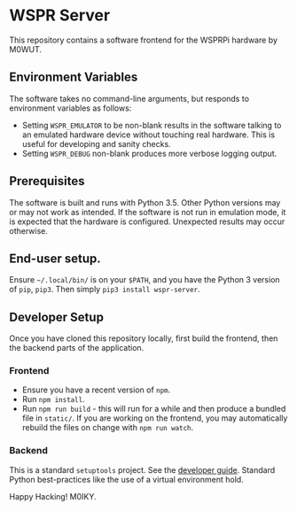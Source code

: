 # WSPR Server

This repository contains a software frontend for the WSPRPi hardware by M0WUT.

## Environment Variables

The software takes no command-line arguments, but responds to environment variables as follows:
* Setting `WSPR_EMULATOR` to be non-blank results in the software talking to an emulated hardware device without touching real hardware. This is useful for developing and sanity checks.
* Setting `WSPR_DEBUG` non-blank produces more verbose logging output.

## Prerequisites
The software is built and runs with Python 3.5.
Other Python versions may or may not work as intended.
If the software is not run in emulation mode, it is expected that the hardware is configured. Unexpected results may occur otherwise.

## End-user setup.

Ensure `~/.local/bin/` is on your `$PATH`, and you have the Python 3 version of `pip`, `pip3`.
Then simply `pip3 install wspr-server`.

## Developer Setup
Once you have cloned this repository locally, first build the frontend, then the backend parts of the application.

### Frontend
* Ensure you have a recent version of `npm`.
* Run `npm install`.
* Run `npm run build` - this will run for a while and then produce a bundled file in `static/`. If you are working on the frontend, you may automatically rebuild the files on change with `npm run watch`.

### Backend
This is a standard `setuptools` project. See the [developer guide](http://setuptools.readthedocs.io/en/latest/setuptools.html).
Standard Python best-practices like the use of a virtual environment hold.

Happy Hacking! M0IKY.
